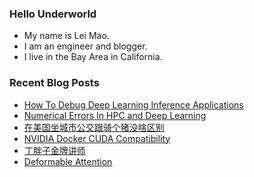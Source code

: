 ### Hello Underworld

- My name is Lei Mao.
- I am an engineer and blogger.
- I live in the Bay Area in California.


### Recent Blog Posts

<!-- BLOG-POST-LIST:START -->
- [How To Debug Deep Learning Inference Applications](https://leimao.github.io/article/How-To-Debug-Deep-Learning-Inference-Applications/)
- [Numerical Errors In HPC and Deep Learning](https://leimao.github.io/blog/Numerical-Errors-In-HPC-Deep-Learning/)
- [在美国坐城市公交跟骑个猪没啥区别](https://leimao.github.io/essay/%E5%9C%A8%E7%BE%8E%E5%9B%BD%E5%9D%90%E5%9F%8E%E5%B8%82%E5%85%AC%E4%BA%A4%E8%B7%9F%E9%AA%91%E4%B8%AA%E7%8C%AA%E6%B2%A1%E5%95%A5%E5%8C%BA%E5%88%AB/)
- [NVIDIA Docker CUDA Compatibility](https://leimao.github.io/blog/NVIDIA-Docker-CUDA-Compatibility/)
- [丁胖子金牌讲师](https://leimao.github.io/essay/%E4%B8%81%E8%83%96%E5%AD%90%E9%87%91%E7%89%8C%E8%AE%B2%E5%B8%88/)
- [Deformable Attention](https://leimao.github.io/blog/Deformable-Attention/)
<!-- BLOG-POST-LIST:END -->
